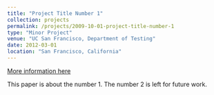 ```yaml
---
title: "Project Title Number 1"
collection: projects
permalink: /projects/2009-10-01-project-title-number-1
type: "Minor Project"
venue: "UC San Francisco, Department of Testing"
date: 2012-03-01
location: "San Francisco, California"
---
```


[More information here](http://academicpages.github.io/files/paper1.pdf)

This paper is about the number 1. The number 2 is left for future work.